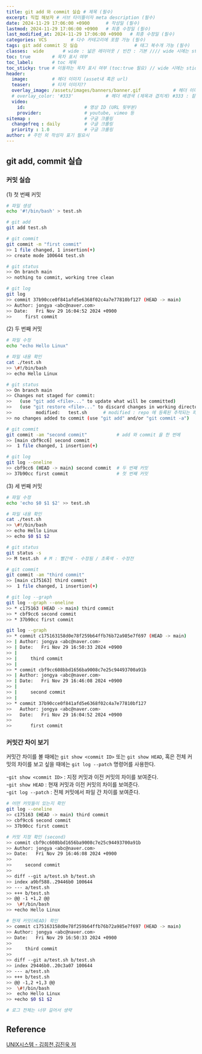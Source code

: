 ```yaml
---
title: git add 와 commit 실습 # 제목 (필수)
excerpt: 직접 해보자 # 서브 타이틀이자 meta description (필수)
date: 2024-11-29 17:06:00 +0900      # 작성일 (필수)
lastmod: 2024-11-29 17:06:00 +0900   # 최종 수정일 (필수)
last_modified_at: 2024-11-29 17:06:00 +0900   # 최종 수정일 (필수)
categories: VCS         # 다수 카테고리에 포함 가능 (필수)
tags: git add commit 깃 실습                     # 태그 복수개 가능 (필수)
classes:  wide       # wide : 넓은 레이아웃 / 빈칸 : 기본 //// wide 시에는 sticky toc 불가
toc: true        # 목차 표시 여부
toc_label:       # toc 제목
toc_sticky: true # 이동하는 목차 표시 여부 (toc:true 필요) // wide 시에는 sticky toc 불가
header: 
  image:         # 헤더 이미지 (asset내 혹은 url)
  teaser:        # 티저 이미지??
  overlay_image: /assets/images/banners/banner.gif            # 헤더 이미지 (제목과 겹치게)
  # overlay_color: '#333'            # 헤더 배경색 (제목과 겹치게) #333 : 짙은 회색 (필수)
  video:
    id:                      # 영상 ID (URL 뒷부분)
    provider:                # youtube, vimeo 등
sitemap :                    # 구글 크롤링
  changefreq : daily         # 구글 크롤링
  priority : 1.0             # 구글 크롤링
author: # 주인 외 작성자 표기 필요시
---
```

<!--postNo: 20241129_009-->


## git add, commit 실습  

### 커밋 실습  

(1) 첫 번째 커밋  

```bash
# 파일 생성
echo '#!/bin/bash' > test.sh

# git add
git add test.sh

# git commit
git commit -m "first commit"
>> 1 file changed, 1 insertion(+)
>> create mode 100644 test.sh

# git status
>> On branch main
>> nothing to commit, working tree clean

# git log
git log
>> commit 37b90cce0f841afd5e6368f02c4a7e77810bf127 (HEAD -> main)
>> Author: jongya <abc@naver.com>
>> Date:   Fri Nov 29 16:04:52 2024 +0900
>>     first commit
```

(2) 두 번째 커밋  

```bash
# 파일 수정
echo "echo Hello Linux"

# 파일 내용 확인
cat ./test.sh
>> \#!/bin/bash
>> echo Hello Linux

# git status
>> On branch main
>> Changes not staged for commit:
>>   (use "git add <file>..." to update what will be committed)
>>   (use "git restore <file>..." to discard changes in working directory)
>>         modified:   test.sh      # modified : repo 에 등록된 추적되는 파일이 수정됨
>> no changes added to commit (use "git add" and/or "git commit -a")

# git commit
git commit -am "second commit"           # add 와 commit 을 한 번에
>> [main cbf9cc6] second commit
>>  1 file changed, 1 insertion(+)

# git log
git log --oneline
>> cbf9cc6 (HEAD -> main) second commit  # 두 번째 커밋
>> 37b90cc first commit                  # 첫 번째 커밋
```

(3) 세 번째 커밋  

```bash
# 파일 수정
echo 'echo $0 $1 $2' >> test.sh

# 파일 내용 확인
cat ./test.sh
>> \#!/bin/bash
>> echo Hello Linux
>> echo $0 $1 $2

# git status
git status -s
>> M test.sh  # M : 빨간색 - 수정됨 / 초록색 - 수정전

# git commit
git commit -am "third commit"
>> [main c175163] third commit
>>  1 file changed, 1 insertion(+)

# git log --graph  
git log --graph --oneline
>> * c175163 (HEAD -> main) third commit
>> * cbf9cc6 second commit
>> * 37b90cc first commit

git log --graph
>> * commit c175163158d0e78f259b64ffb76b72a985e7f697 (HEAD -> main)
>> | Author: jongya <abc@naver.com>
>> | Date:   Fri Nov 29 16:50:33 2024 +0900
>> | 
>> |     third commit
>> | 
>> * commit cbf9cc608bbd1656ba9008c7e25c94493700a91b
>> | Author: jongya <abc@naver.com>
>> | Date:   Fri Nov 29 16:46:08 2024 +0900
>> | 
>> |     second commit
>> | 
>> * commit 37b90cce0f841afd5e6368f02c4a7e77810bf127
>>   Author: jongya <abc@naver.com>
>>   Date:   Fri Nov 29 16:04:52 2024 +0900
>>   
>>       first commit
```

### 커밋간 차이 보기  

커밋간 차이를 볼 때에는 `git show <commit ID>` 또는 `git show HEAD`, 혹은 전체 커밋의 차이를 보고 싶을 때에는 `git log --patch` 명령어를 사용한다.  

-`git show <commit ID>` : 지정 커밋과 이전 커밋의 차이를 보여준다.  
-`git show HEAD` : 현재 커밋과 이전 커밋의 차이를 보여준다.  
-`git log --patch` : 전체 커밋에서 파일 간 차이를 보여준다.  

```bash
# 어떤 커밋들이 있는지 확인
git log --oneline
>> c175163 (HEAD -> main) third commit
>> cbf9cc6 second commit
>> 37b90cc first commit

# 커밋 지정 확인 (second)
>> commit cbf9cc608bbd1656ba9008c7e25c94493700a91b
>> Author: jongya <abc@naver.com>
>> Date:   Fri Nov 29 16:46:08 2024 +0900
>> 
>>     second commit
>> 
>> diff --git a/test.sh b/test.sh
>> index a9bf588..29446b0 100644
>> --- a/test.sh
>> +++ b/test.sh
>> @@ -1 +1,2 @@
>>  \#!/bin/bash
>> +echo Hello Linux

# 현재 커밋(HEAD) 확인
>> commit c175163158d0e78f259b64ffb76b72a985e7f697 (HEAD -> main)
>> Author: jongya <abc@naver.com>
>> Date:   Fri Nov 29 16:50:33 2024 +0900
>> 
>>     third commit
>> 
>> diff --git a/test.sh b/test.sh
>> index 29446b0..20c3a07 100644
>> --- a/test.sh
>> +++ b/test.sh
>> @@ -1,2 +1,3 @@
>>  \#!/bin/bash
>>  echo Hello Linux
>> +echo $0 $1 $2

# 로그 전체는 너무 길어서 생략
```

## Reference  

[UNIX시스템 - 김희천,김진욱 저](https://search.shopping.naver.com/book/catalog/41474371650)  